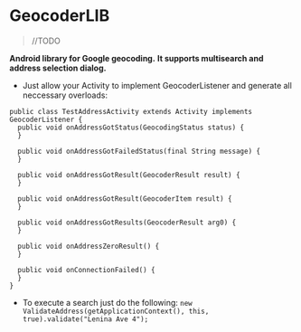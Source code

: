 GeocoderLIB
===========

>//TODO

**Android library for Google geocoding.**
**It supports multisearch and address selection dialog.**

* Just allow your Activity to implement GeocoderListener and generate all neccessary overloads:

<pre><code>public class TestAddressActivity extends Activity implements GeocoderListener {
  public void onAddressGotStatus(GeocodingStatus status) {
  }

  public void onAddressGotFailedStatus(final String message) {
  }

  public void onAddressGotResult(GeocoderResult result) {
  }

  public void onAddressGotResult(GeocoderItem result) {
  }

  public void onAddressGotResults(GeocoderResult arg0) {
  }

  public void onAddressZeroResult() {
  }
  
  public void onConnectionFailed() {
  } 
}</code></pre>

+ To execute a search just do the following:
``new ValidateAddress(getApplicationContext(), this, true).validate("Lenina Ave 4");``
